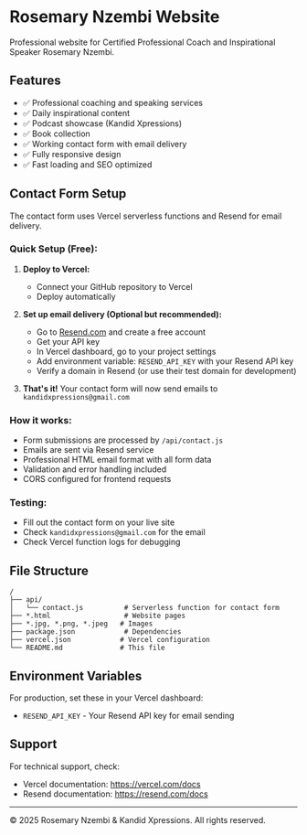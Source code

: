 # Rosemary Nzembi Website

Professional website for Certified Professional Coach and Inspirational Speaker Rosemary Nzembi.

## Features

- ✅ Professional coaching and speaking services
- ✅ Daily inspirational content 
- ✅ Podcast showcase (Kandid Xpressions)
- ✅ Book collection
- ✅ Working contact form with email delivery
- ✅ Fully responsive design
- ✅ Fast loading and SEO optimized

## Contact Form Setup

The contact form uses Vercel serverless functions and Resend for email delivery.

### Quick Setup (Free):

1. **Deploy to Vercel:**
   - Connect your GitHub repository to Vercel
   - Deploy automatically

2. **Set up email delivery (Optional but recommended):**
   - Go to [Resend.com](https://resend.com) and create a free account
   - Get your API key
   - In Vercel dashboard, go to your project settings
   - Add environment variable: `RESEND_API_KEY` with your Resend API key
   - Verify a domain in Resend (or use their test domain for development)

3. **That's it!** Your contact form will now send emails to `kandidxpressions@gmail.com`

### How it works:

- Form submissions are processed by `/api/contact.js`
- Emails are sent via Resend service
- Professional HTML email format with all form data
- Validation and error handling included
- CORS configured for frontend requests

### Testing:

- Fill out the contact form on your live site
- Check `kandidxpressions@gmail.com` for the email
- Check Vercel function logs for debugging

## File Structure

```
/
├── api/
│   └── contact.js          # Serverless function for contact form
├── *.html                  # Website pages
├── *.jpg, *.png, *.jpeg   # Images
├── package.json            # Dependencies
├── vercel.json            # Vercel configuration
└── README.md              # This file
```

## Environment Variables

For production, set these in your Vercel dashboard:

- `RESEND_API_KEY` - Your Resend API key for email sending

## Support

For technical support, check:
- Vercel documentation: https://vercel.com/docs
- Resend documentation: https://resend.com/docs

---

© 2025 Rosemary Nzembi & Kandid Xpressions. All rights reserved.
